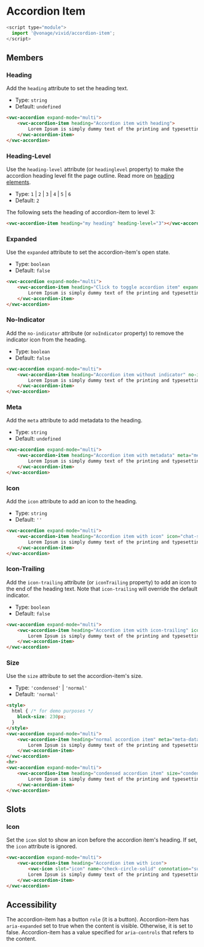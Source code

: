 # Accordion Item

```js
<script type="module">
  import '@vonage/vivid/accordion-item';
</script>
```

## Members

### Heading

Add the `heading` attribute to set the heading text.

- Type: `string`
- Default: `undefined`

```html preview full
<vwc-accordion expand-mode="multi">
	<vwc-accordion-item heading="Accordion item with heading">
		Lorem Ipsum is simply dummy text of the printing and typesetting industry.
	</vwc-accordion-item>
</vwc-accordion>
```

### Heading-Level

Use the `heading-level` attribute (or `headinglevel` property) to make the accordion heading level fit the page outline. Read more on [heading elements](https://developer.mozilla.org/en-US/docs/Web/HTML/Element/Heading_Elements).

- Type: `1` | `2` | `3` | `4` | `5` | `6`
- Default: `2`

The following sets the heading of accordion-item to level 3:

```html
<vwc-accordion-item heading="my heading" heading-level="3"></vwc-accordion-item>
```

### Expanded

Use the `expanded` attribute to set the accordion-item's open state.

- Type: `boolean`
- Default: `false`

```html preview full
<vwc-accordion expand-mode="multi">
	<vwc-accordion-item heading="Click to toggle accordion item" expanded>
		Lorem Ipsum is simply dummy text of the printing and typesetting industry.
	</vwc-accordion-item>
</vwc-accordion>
```

### No-Indicator

Add the `no-indicator` attribute (or `noIndicator` property) to remove the indicator icon from the heading.

- Type: `boolean`
- Default: `false`

```html preview full
<vwc-accordion expand-mode="multi">
	<vwc-accordion-item heading="Accordion item without indicator" no-indicator>
		Lorem Ipsum is simply dummy text of the printing and typesetting industry.
	</vwc-accordion-item>
</vwc-accordion>
```

### Meta

Add the `meta` attribute to add metadata to the heading.

- Type: `string`
- Default: `undefined`

```html preview full
<vwc-accordion expand-mode="multi">
	<vwc-accordion-item heading="Accordion item with metadata" meta="meta-data">
		Lorem Ipsum is simply dummy text of the printing and typesetting industry.
	</vwc-accordion-item>
</vwc-accordion>
```

### Icon

Add the `icon` attribute to add an icon to the heading.

- Type: `string`
- Default: `''`

```html preview full
<vwc-accordion expand-mode="multi">
	<vwc-accordion-item heading="Accordion item with icon" icon="chat-solid">
		Lorem Ipsum is simply dummy text of the printing and typesetting industry.
	</vwc-accordion-item>
</vwc-accordion>
```

### Icon-Trailing

Add the `icon-trailing` attribute (or `iconTrailing` property) to add an icon to the end of the heading text. Note that `icon-trailing` will override the default indicator.

- Type: `boolean`
- Default: `false`

```html preview full
<vwc-accordion expand-mode="multi">
	<vwc-accordion-item heading="Accordion item with icon-trailing" icon="chat-solid" icon-trailing>
		Lorem Ipsum is simply dummy text of the printing and typesetting industry.
	</vwc-accordion-item>
</vwc-accordion>
```

### Size

Use the `size` attribute to set the accordion-item's size.

- Type: `'condensed'` | `'normal'`
- Default: `'normal'`

```html preview full
<style>
  html { /* for demo purposes */
    block-size: 230px;
  }
</style>
<vwc-accordion expand-mode="multi">
	<vwc-accordion-item heading="normal accordion item" meta="meta-data" icon="chat-solid">
		Lorem Ipsum is simply dummy text of the printing and typesetting industry.
	</vwc-accordion-item>
</vwc-accordion>
<hr>
<vwc-accordion expand-mode="multi">
	<vwc-accordion-item heading="condensed accordion item" size="condensed" meta="meta-data" icon="chat-solid">
		Lorem Ipsum is simply dummy text of the printing and typesetting industry.
	</vwc-accordion-item>
</vwc-accordion>
```

## Slots

### Icon

Set the `icon` slot to show an icon before the accordion item's heading.
If set, the `icon` attribute is ignored.

```html preview full
<vwc-accordion expand-mode="multi">
	<vwc-accordion-item heading="Accordion item with icon">
		<vwc-icon slot="icon" name="check-circle-solid" connotation="success"></vwc-icon>
		Lorem Ipsum is simply dummy text of the printing and typesetting industry.
	</vwc-accordion-item>
</vwc-accordion>
```

## Accessibility

The accordion-item has a button `role` (it is a button).
Accordion-item has `aria-expanded` set to true when the content is visible. Otherwise, it is set to false.
Accordion-item has a value specified for `aria-controls` that refers to the content.
